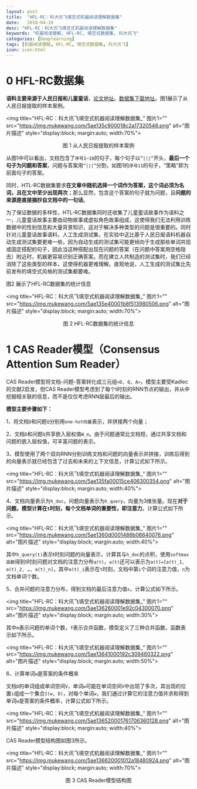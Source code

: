 ```yaml
---
layout: post
title:  "HFL-RC：科大讯飞填空式机器阅读理解数据集"
date:   2018-04-26
desc: "HFL-RC：科大讯飞填空式机器阅读理解数据集"
keywords: "机器阅读理解, HFL-RC, 填空式数据集, 科大讯飞"
categories: [Deeplearning]
tags: [机器阅读理解, HFL-RC, 填空式数据集, 科大讯飞]
icon: icon-html
---
```


# **0 HFL-RC数据集**

**语料主要来源于人民日报和儿童童话**，[论文地址](https://arxiv.org/abs/1607.02250)。[数据集下载地址](http://hfl.iflytek.com/chinese-rc/)。图1展示了从人民日报提取的样本案例。

<img title="HFL-RC：科大讯飞填空式机器阅读理解数据集_" 图片1="" src="https://img.mukewang.com/5ae135c900018c2a17320546.png" alt="图片描述" style="display:block; margin:auto; width:70%">

<p style="text-align:center">图 1 从人民日报提取的样本案例</p>

从图1中可以看出，文档包含了`序号1~10`的句子，每个句子以`“|||”`开头，**最后一个句子为问题和答案**，问题与答案用`“|||”`分割，如图1的`序号11`的句子，“策略”即为前面句子的答案。

同时，HTL-RC数据集要求**在文章中随机选择一个词作为答案，这个词必须为名词，且在文中至少出现两次**；那么显然，包含这个答案的句子就为问题，且**问题的来源是直接摘抄自文档中的一句话**。

为了保证数据的多样性，HTL-RC数据集同时还收集了儿童童话故事作为语料之一，儿童童话故事主要由动物故事或虚拟角色故事组成，这使得我们无法利用训练数据中的性别信息和大量背景知识，这对于解决多种类型的问题是很重要的。同时针对儿童童话故事语料，人工生成测试集，在实验中这比基于人民日报语料机器自动生成测试集要更难一些，因为自动生成的测试集可能更倾向于生成那些单词共现或固定搭配的句子，因此当这种搭配出现在问题的答案（在问题中答案用空格隐去）附近时，机器更容易识别正确答案。而在建立人共制造的测试集时，我们已经消除了这些类型的样本，这使得机器更难理解。直观地说，人工生成的测试集比先前发布的填空式风格的测试集都要难。

图2 展示了HFL-RC数据集的统计信息

<img title="HFL-RC：科大讯飞填空式机器阅读理解数据集_" 图片1="" src="https://img.mukewang.com/5ae135e40001b8f513980506.png" alt="图片描述" style="display:block; margin:auto; width:70%">

<p style="text-align:center">图 2 HFL-RC数据集的统计信息</p>

# **1 CAS Reader模型（Consensus Attention Sum Reader）**

CAS Reader模型将文档-问题-答案转化成三元组`<D, Q, A>`，模型主要受Kadlec的文献2启发，但CAS Reader模型考虑到了每个t时刻的RNN节点的输出，并从中挖掘相关联的信息，而不是仅仅考虑RNN层最后的输出。

**模型主要步骤如下：**

1、将文档`D`和问题`Q`分别用`one-hot向量`表示，并拼接两个向量；

2、文档`D`和问题`Q`共享嵌入层权值`W_e`。由于问题通常比文档短，通过共享文档和问题的嵌入层权值，可丰富问题的表示。

3、模型使用了两个双向RNN分别训练文档和问题的向量表示并拼接，训练后得到的向量表示就已经包含了过去和未来的上下文信息，计算公式如下所示。

<img title="HFL-RC：科大讯飞填空式机器阅读理解数据集_" 图片1="" src="https://img.mukewang.com/5ae135fa00015ce406300354.png" alt="图片描述" style="display:block; margin:auto; width:40%">

4、文档向量表示为`h_doc`，问题向量表示为`h_query`，向量为3维张量。现在**对于问题，模型计算在`t`时刻，每个文档单词的重要性，即注意力**。计算公式如下所示。

<img title="HFL-RC：科大讯飞填空式机器阅读理解数据集_" 图片1="" src="https://img.mukewang.com/5ae1360d0001486b06640076.png" alt="图片描述" style="display:block; margin:auto; width:40%">

其中`h_query(t)`表示t时刻问题的向量表示，计算其与`h_doc`的点积，使用`softmax函数`得到t时刻问题对文档的注意力分布`a(t)`，`a(t)`还可以表示为`a(t)=[a(t)_1, a(t)_2, …, a(t)_n]`，其中`a(t)_i`表示在`t`时刻，文档中第`i`个词的注意力值，`n`为文档单词个数。

5、合并问题的注意力分布，得到文档的最后注意力值`s`，计算公式如下所示。

<img title="HFL-RC：科大讯飞填空式机器阅读理解数据集_" 图片1="" src="https://img.mukewang.com/5ae136260001e92c04300070.png" alt="图片描述" style="display:block; margin:auto; width:30%">

其中`m`表示问题的单词个数，`f`表示合并函数，模型定义了三种合并函数，函数表示如下所示。

<img title="HFL-RC：科大讯飞填空式机器阅读理解数据集_" 图片1="" src="https://img.mukewang.com/5ae13641000192c309460322.png" alt="图片描述" style="display:block; margin:auto; width:50%">

6、计算单词`w`是答案的条件概率

文档`D`的单词组成单词空间`V`，单词`w`可能在单词空间`V`中出现了多次，其出现的位置`i`组成一个集合`I(w, D)`，对每个单词`w`，我们通过计算它的注意力值并求和得到单词`w`是答案的条件概率，计算公式如下所示。

<img title="HFL-RC：科大讯飞填空式机器阅读理解数据集_" 图片1="" src="https://img.mukewang.com/5ae136520001761706360128.png" alt="图片描述" style="display:block; margin:auto; width:40%">

CAS Reader模型结构图如图3所示。

<img title="HFL-RC：科大讯飞填空式机器阅读理解数据集_" 图片1="" src="https://img.mukewang.com/5ae136620001012a18480924.png" alt="图片描述" style="display:block; margin:auto; width:70%">

<p style="text-align:center">图 3 CAS Reader模型结构图</p>